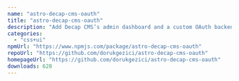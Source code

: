 ```yaml
---
name: "astro-decap-cms-oauth"
title: "astro-decap-cms-oauth"
description: "Add Decap CMS’s admin dashboard and a custom OAuth backend to your Astro project"
categories:
  - "css+ui"
npmUrl: "https://www.npmjs.com/package/astro-decap-cms-oauth"
repoUrl: "https://github.com/dorukgezici/astro-decap-cms-oauth"
homepageUrl: "https://github.com/dorukgezici/astro-decap-cms-oauth"
downloads: 628
---
```

